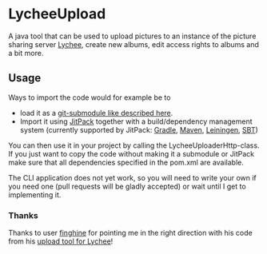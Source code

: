 # LycheeUpload

A java tool that can be used to upload pictures to an instance of the picture sharing server [Lychee](https://github.com/LycheeOrg/Lychee), create new albums, edit access rights to albums and a bit more.

## Usage

Ways to import the code would for example be to

* load it as a [git-submodule like described here](https://git-scm.com/book/en/v2/Git-Tools-Submodules).
* Import it using [JitPack](https://jitpack.io/) together with a build/dependency management system (currently supported by JitPack: [Gradle](https://gradle.org/), [Maven](https://maven.apache.org/), [Leiningen](https://leiningen.org/), [SBT](https://www.scala-sbt.org/))

You can then use it in your project by calling the LycheeUploaderHttp-class.
If you just want to copy the code without making it a submodule or JitPack make sure that all dependencies specified in the pom.xml are available.

The CLI application does not yet work, so you will need to write your own if you need one (pull requests will be gladly accepted) or wait until I get to implementing it.

### Thanks
Thanks to user [finghine](https://github.com/finghine) for pointing me in the right direction with his code from his [upload tool for Lychee](https://github.com/finghine/lychee-upload-tool)!
